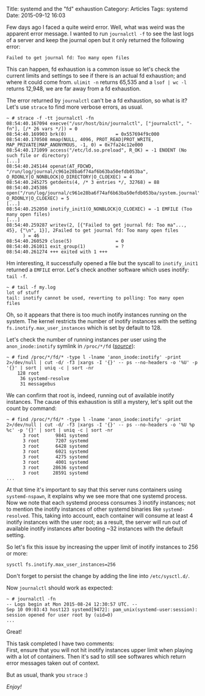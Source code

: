 Title: systemd and the "fd" exhaustion
Category: Articles
Tags: systemd
Date: 2015-09-12 16:03

Few days ago I faced a quite weird error. Well, what was weird was the apparent error message. I wanted to run `journalctl -f` to see the last logs of a server and keep the journal open but it only returned the following error:

``` plain
Failed to get journal fd: Too many open files
```

This can happen, fd exhaustion is a common issue so let's check the current limits and settings to see if there is an actual fd exhaustion; and where it could come from. `ulimit -n` returns 65,535 and a `lsof | wc -l` returns 12,948, we are far away from a fd exhaustion.

The error returned by `journalctl` can't be a fd exhaustion, so what is it? Let's use `strace` to find more verbose errors, as usual.

```
~ # strace -f -tt journalctl -fn
08:54:40.167094 execve("/usr/host/bin/journalctl", ["journalctl", "-fn"], [/* 26 vars */]) = 0
08:54:40.169903 brk(0)                  = 0x557694f9c000
08:54:40.170508 mmap(NULL, 4096, PROT_READ|PROT_WRITE, MAP_PRIVATE|MAP_ANONYMOUS, -1, 0) = 0x7fa24c12e000
08:54:40.171099 access("/etc/ld.so.preload", R_OK) = -1 ENOENT (No such file or directory)
[...]
08:54:40.245144 openat(AT_FDCWD, "/run/log/journal/c961e28ba6f74af6b63ba50efdb053ba", O_RDONLY|O_NONBLOCK|O_DIRECTORY|O_CLOEXEC) = 4
08:54:40.245275 getdents(4, /* 3 entries */, 32768) = 88
08:54:40.245386 open("/run/log/journal/c961e28ba6f74af6b63ba50efdb053ba/system.journal", O_RDONLY|O_CLOEXEC) = 5
[...]
08:54:40.252050 inotify_init1(O_NONBLOCK|O_CLOEXEC) = -1 EMFILE (Too many open files)
[...]
08:54:40.259287 writev(2, [{"Failed to get journal fd: Too ma"..., 45}, {"\n", 1}], 2Failed to get journal fd: Too many open files
      ) = 46
08:54:40.260529 close(5)                = 0
08:54:40.261011 exit_group(1)           = ?
08:54:40.261274 +++ exited with 1 +++
```

Hm interesting, it successfully opened a file but the syscall to `inotify_init1` returned a `EMFILE` error. Let's check another software which uses inotify: `tail -f`.

```
~ # tail -f my.log 
lot of stuff
tail: inotify cannot be used, reverting to polling: Too many open files
```

Oh, so it appears that there is too much inotify instances running on the system. The kernel restricts the number of inotify instances with the setting `fs.inotify.max_user_instances` which is set by default to 128.

Let's check the number of running instances per user using the `anon_inode:inotify` symlink in `/proc/*/fd` (_[source](http://unix.stackexchange.com/a/13757)_):

```
~ # find /proc/*/fd/* -type l -lname 'anon_inode:inotify' -print 2>/dev/null | cut -d/ -f3 |xargs -I '{}' -- ps --no-headers -o '%U' -p '{}' | sort | uniq -c | sort -nr
    128 root
     36 systemd-resolve
     31 messagebus
```

We can confirm that root is, indeed, running out of available inotify instances. The cause of this exhaustion is still a mystery, let's split out the count by command:

```
~ # find /proc/*/fd/* -type l -lname 'anon_inode:inotify' -print 2>/dev/null | cut -d/ -f3 |xargs -I '{}' -- ps --no-headers -o '%U %p %c' -p '{}' | sort | uniq -c | sort -nr
      3 root      9841 systemd
      3 root      7207 systemd
      3 root      6428 systemd
      3 root      6021 systemd
      3 root      4275 systemd
      3 root      4001 systemd
      3 root     28636 systemd
      3 root     28591 systemd
...
```

At that time it's important to say that this server runs containers using `systemd-nspawn`, it explains why we see more that one systemd process. Now we note that each systemd process consumes 3 inotify instances; not to mention the inotify instances of other systemd binaries like `systemd-resolved`. This, taking into account, each container will consume at least 4 inotify instances with the user root; as a result, the server will run out of available inotify instances after booting ~32 instances with the default setting.

So let's fix this issue by increasing the upper limit of inotify instances to 256 or more:

```
sysctl fs.inotify.max_user_instances=256
```

Don't forget to persist the change by adding the line into `/etc/sysctl.d/`.

Now `journalctl` should work as expected:

```
~ # journalctl -fn
-- Logs begin at Mon 2015-08-24 12:30:57 UTC. --
Sep 10 09:03:43 host123 systemd[9472]: pam_unix(systemd-user:session): session opened for user root by (uid=0)
...
```

Great!

This task completed I have two comments:  
First, ensure that you will not hit inotify instances upper limit when playing with a lot of containers. Then it's sad to still see softwares which return error messages taken out of context.

But as usual, thank you `strace` :)

_Enjoy!_
